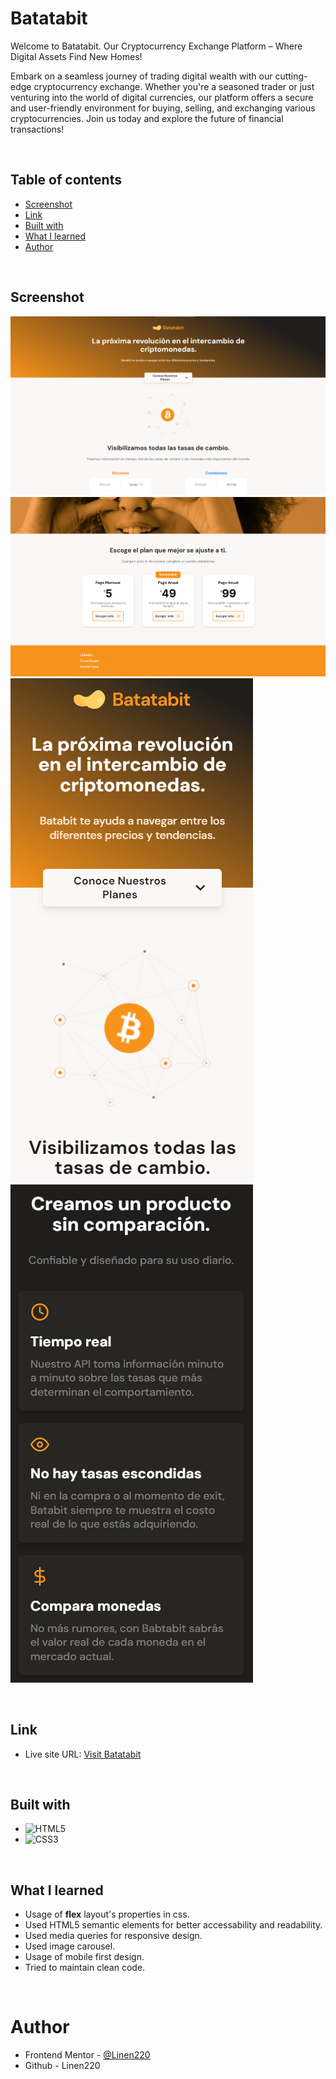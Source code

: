 # Batatabit

Welcome to Batatabit.
Our Cryptocurrency Exchange Platform – Where Digital Assets Find New Homes!

Embark on a seamless journey of trading digital wealth with our cutting-edge cryptocurrency exchange. Whether you're a seasoned trader or just venturing into the world of digital currencies, our platform offers a secure and user-friendly environment for buying, selling, and exchanging various cryptocurrencies. Join us today and explore the future of financial transactions!


<br>

## Table of contents

- [Screenshot](#screenshot)
- [Link](#link)
- [Built with](#built-with)
- [What I learned](#what-i-learned)
- [Author](#author)

<br>

## Screenshot

![](./assets/img/Screenshot_1.png)
![](./assets/img/Screenshot_2.png)
![](./assets/img/Screenshot_3.png)
![](./assets/img/Screenshot_4.png)

<br>

## Link

- Live site URL: [Visit Batatabit](https://linen220.github.io/Batatabit-Mobile-First/)

<br>

## Built with

- ![HTML5](https://img.shields.io/badge/html5-%23E34F26.svg?style=for-the-badge&logo=html5&logoColor=white)   
- ![CSS3](https://img.shields.io/badge/css3-%231572B6.svg?style=for-the-badge&logo=css3&logoColor=white)   

<br>

## What I learned

* Usage of **flex** layout's properties in css.
* Used HTML5 semantic elements for better accessability and readability.
* Used media queries for responsive design.
* Used image carousel.
* Usage of mobile first design.
* Tried to maintain clean code.

<br>

# Author

- Frontend Mentor - [@Linen220](https://www.frontendmentor.io/profile/Linen220)
- Github - Linen220

<br>
